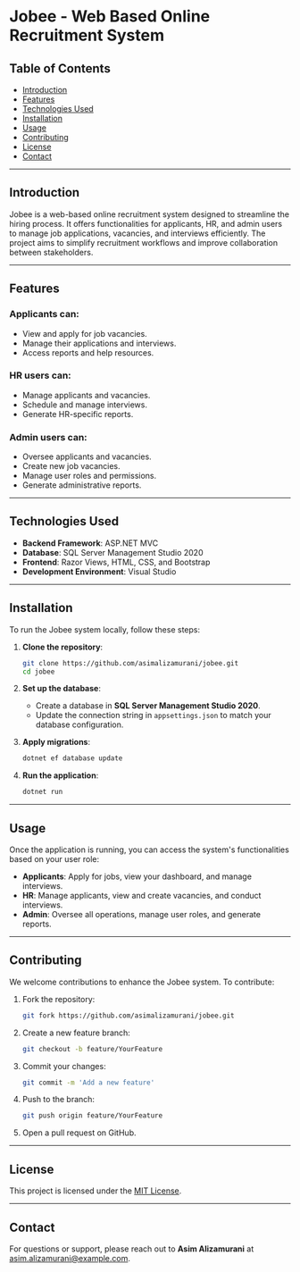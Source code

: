 # Jobee - Web Based Online Recruitment System

## Table of Contents
- [Introduction](#introduction)
- [Features](#features)
- [Technologies Used](#technologies-used)
- [Installation](#installation)
- [Usage](#usage)
- [Contributing](#contributing)
- [License](#license)
- [Contact](#contact)

---

## Introduction
Jobee is a web-based online recruitment system designed to streamline the hiring process. It offers functionalities for applicants, HR, and admin users to manage job applications, vacancies, and interviews efficiently. The project aims to simplify recruitment workflows and improve collaboration between stakeholders.

---

## Features
### **Applicants** can:
- View and apply for job vacancies.
- Manage their applications and interviews.
- Access reports and help resources.

### **HR users** can:
- Manage applicants and vacancies.
- Schedule and manage interviews.
- Generate HR-specific reports.

### **Admin users** can:
- Oversee applicants and vacancies.
- Create new job vacancies.
- Manage user roles and permissions.
- Generate administrative reports.

---

## Technologies Used
- **Backend Framework**: ASP.NET MVC
- **Database**: SQL Server Management Studio 2020
- **Frontend**: Razor Views, HTML, CSS, and Bootstrap
- **Development Environment**: Visual Studio

---

## Installation
To run the Jobee system locally, follow these steps:

1. **Clone the repository**:
   ```sh
   git clone https://github.com/asimalizamurani/jobee.git
   cd jobee
   ```

2. **Set up the database**:
   - Create a database in **SQL Server Management Studio 2020**.
   - Update the connection string in `appsettings.json` to match your database configuration.

3. **Apply migrations**:
   ```sh
   dotnet ef database update
   ```

4. **Run the application**:
   ```sh
   dotnet run
   ```

---

## Usage
Once the application is running, you can access the system's functionalities based on your user role:

- **Applicants**: Apply for jobs, view your dashboard, and manage interviews.
- **HR**: Manage applicants, view and create vacancies, and conduct interviews.
- **Admin**: Oversee all operations, manage user roles, and generate reports.

---

## Contributing
We welcome contributions to enhance the Jobee system. To contribute:

1. Fork the repository:
   ```sh
   git fork https://github.com/asimalizamurani/jobee.git
   ```

2. Create a new feature branch:
   ```sh
   git checkout -b feature/YourFeature
   ```

3. Commit your changes:
   ```sh
   git commit -m 'Add a new feature'
   ```

4. Push to the branch:
   ```sh
   git push origin feature/YourFeature
   ```

5. Open a pull request on GitHub.

---

## License
This project is licensed under the [MIT License](LICENSE).

---

## Contact
For questions or support, please reach out to **Asim Alizamurani** at [asim.alizamurani@example.com](mailto:asim.alizamurani@example.com).
